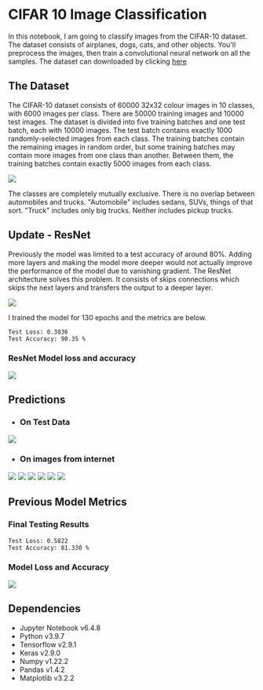 # CIFAR 10 Image Classification

In this notebook, I am going to classify images from the CIFAR-10 dataset. The dataset consists of airplanes, dogs, cats, and other objects. You'll preprocess the images, then train a convolutional neural network on all the samples. The dataset can downloaded by clicking [here](https://www.cs.toronto.edu/~kriz/cifar-10-python.tar.gz)

## The Dataset

The CIFAR-10 dataset consists of 60000 32x32 colour images in 10 classes, with 6000 images per class. There are 50000 training images and 10000 test images.
The dataset is divided into five training batches and one test batch, each with 10000 images. The test batch contains exactly 1000 randomly-selected images from each class. The training batches contain the remaining images in random order, but some training batches may contain more images from one class than another. Between them, the training batches contain exactly 5000 images from each class.

![](dataset.png)

The classes are completely mutually exclusive. There is no overlap between automobiles and trucks. "Automobile" includes sedans, SUVs, things of that sort. "Truck" includes only big trucks. Neither includes pickup trucks.

## Update - ResNet
Previously the model was limited to a test accuracy of around 80%. Adding more layers and making the model more deeper would not actually improve the performance of the model due to vanishing gradient. The ResNet architecture solves this problem. It consists of skips connections which skips the next layers and transfers the output to a deeper layer.

![](ResNet/model_plot.png)

I trained the model for 130 epochs and the metrics are below.

    Test Loss: 0.3836
    Test Accuracy: 90.35 %

### ResNet Model loss and accuracy

![](ResNet/ResNet_metrics.png)

## Predictions
- ### On Test Data
![](ResNet/Test_pred.png)

- ### On images from internet
![](ResNet/prediction1.png)
![](ResNet/prediction2.png)
![](ResNet/prediction3.png)
![](ResNet/prediction4.png)
![](ResNet/prediction5.png)
![](ResNet/prediction6.png)

## Previous Model Metrics
### Final Testing Results

    Test Loss: 0.5822
    Test Accuracy: 81.330 %

### Model Loss and Accuracy

![](model_metrics.png)

## Dependencies

- Jupyter Notebook v6.4.8
- Python v3.9.7
- Tensorflow v2.9.1
- Keras v2.9.0
- Numpy v1.22.2
- Pandas v1.4.2
- Matplotlib v3.2.2
